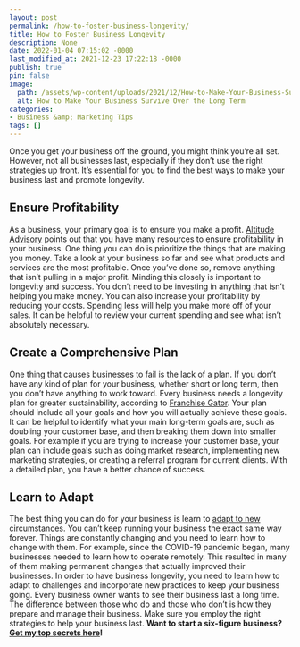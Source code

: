 ```yaml
---
layout: post
permalink: /how-to-foster-business-longevity/
title: How to Foster Business Longevity
description: None
date: 2022-01-04 07:15:02 -0000
last_modified_at: 2021-12-23 17:22:18 -0000
publish: true
pin: false
image:
  path: /assets/wp-content/uploads/2021/12/How-to-Make-Your-Business-Survive-Over-the-Long-Term.jpg
  alt: How to Make Your Business Survive Over the Long Term
categories:
- Business &amp; Marketing Tips
tags: []
---
```

Once you get your business off the ground, you might think you’re all set. However, not all businesses last, especially if they don’t use the right strategies up front. It’s essential for you to find the best ways to make your business last and promote longevity.

## **Ensure Profitability**

As a business, your primary goal is to ensure you make a profit. [Altitude Advisory](https://altitudeadvisory.com.au/your-resources/) points out that you have many resources to ensure profitability in your business. One thing you can do is prioritize the things that are making you money. Take a look at your business so far and see what products and services are the most profitable. Once you’ve done so, remove anything that isn’t pulling in a major profit. Minding this closely is important to longevity and success. You don’t need to be investing in anything that isn’t helping you make money. You can also increase your profitability by reducing your costs. Spending less will help you make more off of your sales. It can be helpful to review your current spending and see what isn’t absolutely necessary.

## **Create a Comprehensive Plan**

One thing that causes businesses to fail is the lack of a plan. If you don’t have any kind of plan for your business, whether short or long term, then you don’t have anything to work toward. Every business needs a longevity plan for greater sustainability, according to [Franchise Gator](https://www.franchisegator.com/). Your plan should include all your goals and how you will actually achieve these goals. It can be helpful to identify what your main long-term goals are, such as doubling your customer base, and then breaking them down into smaller goals. For example if you are trying to increase your customer base, your plan can include goals such as doing market research, implementing new marketing strategies, or creating a referral program for current clients. With a detailed plan, you have a better chance of success.

## **Learn to Adapt**

The best thing you can do for your business is learn to [adapt to new circumstances](https://www.karenmccullough.com/change-in-the-workplace-a-guide-for-companies/). You can’t keep running your business the exact same way forever. Things are constantly changing and you need to learn how to change with them. For example, since the COVID-19 pandemic began, many businesses needed to learn how to operate remotely. This resulted in many of them making permanent changes that actually improved their businesses. In order to have business longevity, you need to learn how to adapt to challenges and incorporate new practices to keep your business going. Every business owner wants to see their business last a long time. The difference between those who do and those who don’t is how they prepare and manage their business. Make sure you employ the right strategies to help your business last. **Want to start a six-figure business?[Get my top secrets here](https://go.katebagoy.com/ebook)!**
